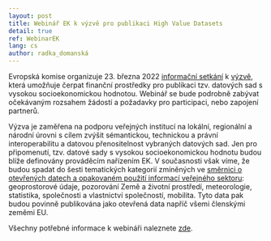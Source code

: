```yaml
---
layout: post
title: Webinář EK k výzvě pro publikaci High Value Datasets
detail: true
ref: WebinarEK
lang: cs
author: radka_domanská
---
```


Evropská komise organizuje 23. března 2022 [informační setkání] k [výzvě], která umožňuje čerpat finanční prostředky pro publikaci tzv. datových sad s vysokou socioekonomickou hodnotou. 
Webinář se bude podrobně zabývat očekávaným rozsahem žádostí a požadavky pro participaci, nebo zapojení partnerů.
<!--more-->

Výzva je zaměřena na podporu veřejných institucí na lokální, regionální a národní úrovni s cílem zvýšit sémantickou, technickou a právní interoperabilitu a datovou přenositelnost vybraných datových sad. 
Jen pro připomenutí, tzv. datové sady s vysokou socioekonomickou hodnotu budou blíže definovány prováděcím nařízením EK. 
V současnosti však víme, že budou spadat do šesti tematických kategorií zmíněných ve [směrnici o otevřených datech a opakovaném použití informací veřejného sektoru]: geoprostorové údaje, pozorování Země a životní prostředí, meteorologie, statistika, společnosti a vlastnictví společností, mobilita. Tyto data pak budou povinně publikována jako otevřená data napříč všemi členskými zeměmi EU.

Všechny potřebné informace k webináři naleznete [zde].

[informační setkání]: https://digital-strategy.ec.europa.eu/en/events/information-session-call-proposals-public-sector-open-data-artificial-intelligence "informační setkání" 
[výzvě]: https://ec.europa.eu/info/funding-tenders/opportunities/portal/screen/opportunities/topic-details/digital-2022-cloud-ai-02-open-ai "výzvě"
[směrnici o otevřených datech a opakovaném použití informací veřejného sektoru]: https://eur-lex.europa.eu/legal-content/EN/TXT/?uri=celex:32019L1024 "kategorie"
[zde]: https://digital-strategy.ec.europa.eu/en/events/information-session-call-proposals-public-sector-open-data-artificial-intelligence "zde" 
